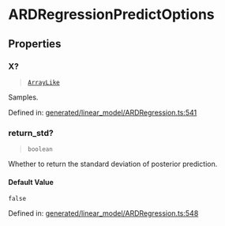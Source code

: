 # ARDRegressionPredictOptions

## Properties

### X?

> [`ArrayLike`](../types/ArrayLike.md)

Samples.

Defined in:  [generated/linear\_model/ARDRegression.ts:541](https://github.com/transitive-bullshit/scikit-learn-ts/blob/122b3c0/packages/sklearn/src/generated/linear_model/ARDRegression.ts#L541)

### return\_std?

> `boolean`

Whether to return the standard deviation of posterior prediction.

#### Default Value

`false`

Defined in:  [generated/linear\_model/ARDRegression.ts:548](https://github.com/transitive-bullshit/scikit-learn-ts/blob/122b3c0/packages/sklearn/src/generated/linear_model/ARDRegression.ts#L548)
